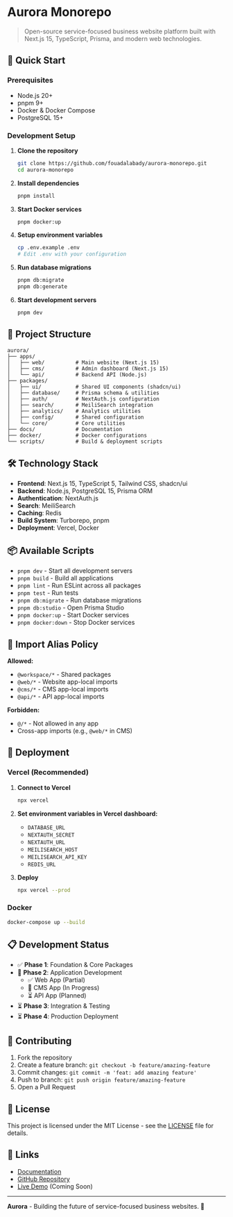 # Aurora Monorepo

> Open-source service-focused business website platform built with Next.js 15, TypeScript, Prisma, and modern web technologies.

## 🚀 Quick Start

### Prerequisites

- Node.js 20+ 
- pnpm 9+
- Docker & Docker Compose
- PostgreSQL 15+

### Development Setup

1. **Clone the repository**
   ```bash
   git clone https://github.com/fouadalabady/aurora-monorepo.git
   cd aurora-monorepo
   ```

2. **Install dependencies**
   ```bash
   pnpm install
   ```

3. **Start Docker services**
   ```bash
   pnpm docker:up
   ```

4. **Setup environment variables**
   ```bash
   cp .env.example .env
   # Edit .env with your configuration
   ```

5. **Run database migrations**
   ```bash
   pnpm db:migrate
   pnpm db:generate
   ```

6. **Start development servers**
   ```bash
   pnpm dev
   ```

## 📁 Project Structure

```
aurora/
├── apps/
│   ├── web/          # Main website (Next.js 15)
│   ├── cms/          # Admin dashboard (Next.js 15)
│   └── api/          # Backend API (Node.js)
├── packages/
│   ├── ui/           # Shared UI components (shadcn/ui)
│   ├── database/     # Prisma schema & utilities
│   ├── auth/         # NextAuth.js configuration
│   ├── search/       # MeiliSearch integration
│   ├── analytics/    # Analytics utilities
│   ├── config/       # Shared configuration
│   └── core/         # Core utilities
├── docs/             # Documentation
├── docker/           # Docker configurations
└── scripts/          # Build & deployment scripts
```

## 🛠 Technology Stack

- **Frontend**: Next.js 15, TypeScript 5, Tailwind CSS, shadcn/ui
- **Backend**: Node.js, PostgreSQL 15, Prisma ORM
- **Authentication**: NextAuth.js
- **Search**: MeiliSearch
- **Caching**: Redis
- **Build System**: Turborepo, pnpm
- **Deployment**: Vercel, Docker

## 📦 Available Scripts

- `pnpm dev` - Start all development servers
- `pnpm build` - Build all applications
- `pnpm lint` - Run ESLint across all packages
- `pnpm test` - Run tests
- `pnpm db:migrate` - Run database migrations
- `pnpm db:studio` - Open Prisma Studio
- `pnpm docker:up` - Start Docker services
- `pnpm docker:down` - Stop Docker services

## 🔧 Import Alias Policy

**Allowed:**
- `@workspace/*` - Shared packages
- `@web/*` - Website app-local imports
- `@cms/*` - CMS app-local imports
- `@api/*` - API app-local imports

**Forbidden:**
- `@/*` - Not allowed in any app
- Cross-app imports (e.g., `@web/*` in CMS)

## 🚀 Deployment

### Vercel (Recommended)

1. **Connect to Vercel**
   ```bash
   npx vercel
   ```

2. **Set environment variables in Vercel dashboard:**
   - `DATABASE_URL`
   - `NEXTAUTH_SECRET`
   - `NEXTAUTH_URL`
   - `MEILISEARCH_HOST`
   - `MEILISEARCH_API_KEY`
   - `REDIS_URL`

3. **Deploy**
   ```bash
   npx vercel --prod
   ```

### Docker

```bash
docker-compose up --build
```

## 📋 Development Status

- ✅ **Phase 1**: Foundation & Core Packages
- 🚧 **Phase 2**: Application Development
  - ✅ Web App (Partial)
  - 🚧 CMS App (In Progress)
  - ⏳ API App (Planned)
- ⏳ **Phase 3**: Integration & Testing
- ⏳ **Phase 4**: Production Deployment

## 🤝 Contributing

1. Fork the repository
2. Create a feature branch: `git checkout -b feature/amazing-feature`
3. Commit changes: `git commit -m 'feat: add amazing feature'`
4. Push to branch: `git push origin feature/amazing-feature`
5. Open a Pull Request

## 📄 License

This project is licensed under the MIT License - see the [LICENSE](LICENSE) file for details.

## 🔗 Links

- [Documentation](./docs/)
- [GitHub Repository](https://github.com/fouadalabady/aurora-monorepo)
- [Live Demo](https://aurora-monorepo.vercel.app) (Coming Soon)

---

**Aurora** - Building the future of service-focused business websites. 🌟